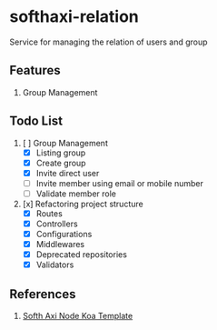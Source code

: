 # softhaxi-relation
Service for managing the relation of users and group

## Features
1. Group Management

## Todo List
1. [ ] Group Management
   - [x] Listing group
   - [x] Create group
   - [x] Invite direct user
   - [ ] Invite member using email or mobile number 
   - [ ] Validate member role 
2. [x] Refactoring project structure
   - [x] Routes
   - [x] Controllers
   - [x] Configurations
   - [x] Middlewares
   - [x] Deprecated repositories
   - [x] Validators

## References
1. [Softh Axi Node Koa Template](https://github.com/ivohutasoit/softhaxi-node-koa-template)